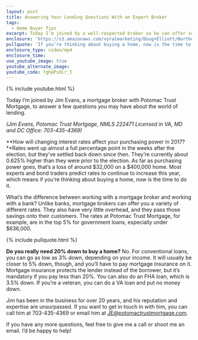 ```yaml
---
layout: post
title: Answering Your Lending Questions With an Expert Broker
tags:
  - Home Buyer Tips
excerpt: Today I’m joined by a well-respected broker so he can offer some key insights into the world of mortgage loans.
enclosure: 'https://s3.amazonaws.com/vyralmarketing/Doug+Elliott/Northern+Virginia+Real+Estate-+An+expert%2527s+take+on+the+world+of+lending.mp4'
pullquote: 'If you’re thinking about buying a home, now is the time to do it.'
enclosure_type: video/mp4
enclosure_time:
use_youtube_image: true
youtube_alternate_image:
youtube_code: YghpPsOLr_I
---
```



{% include youtube.html %}

Today I’m joined by Jim Evans, a mortgage broker with Potomac Trust Mortgage, to answer a few questions you may have about the world of lending.

*(Jim Evans, Potomac Trust Mortgage, NMLS 222471 Licensed in VA, MD and DC Office: 703-435-4369)*

**How will changing interest rates affect your purchasing power in 2017?**Rates went up almost a full percentage point in the weeks after the election, but they’ve settled back down since then. They’re currently about 0.625% higher than they were prior to the election. As far as purchasing power goes, that’s a loss of around $32,000 on a $400,000 home. Most experts and bond traders predict rates to continue to increase this year, which means if you’re thinking about buying a home, now is the time to do it.

What’s the difference between working with a mortgage broker and working with a bank? Unlike banks, mortgage brokers can offer you a variety of different rates. They also have very little overhead, and they pass those savings onto their customers. The rates at Potomac Trust Mortgage, for example, are in the top 5% for government loans, especially under $636,000.

{% include pullquote.html %}

**Do you really need 20% down to buy a home?** No. For conventional loans, you can go as low as 3% down, depending on your income. It will usually be closer to 5% down, though, and you’ll have to pay mortgage insurance on it. Mortgage insurance protects the lender instead of the borrower, but it’s mandatory if you pay less than 20%. You can also do an FHA loan, which is 3.5% down. If you’re a veteran, you can do a VA loan and put no money down.

Jim has been in the business for over 20 years, and his reputation and expertise are unsurpassed. If you want to get in touch in with him, you can call him at 703-435-4369 or email him at JE@potomactrustmortgage.com.

If you have any more questions, feel free to give me a call or shoot me an email. I’d be happy to help!